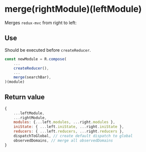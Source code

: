 # merge(rightModule)(leftModule)

Merges `redux-mvc` from right to left:

## Use

Should be executed before `createReducer`.

```js
const newModule = R.compose(
    ...
    createReducer(),
    ...
    merge(searchBar),
)(module)

```

## Return value

```js
{
    ...leftModule,
    ...rightModule,
    modules: {...left.modules, ...right.modules },
    iniState: { ...left.iniState, ...right.iniState },
    reducers: { ...left.reducers, ...right.reducers },
    dispatchToGlobal, // create default dispatch to global
    observedDomains, // merge all observedDomains
}

```
